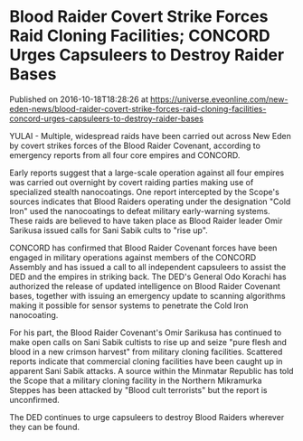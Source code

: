 # Blood Raider Covert Strike Forces Raid Cloning Facilities; CONCORD Urges Capsuleers to Destroy Raider Bases
Published on 2016-10-18T18:28:26 at https://universe.eveonline.com/new-eden-news/blood-raider-covert-strike-forces-raid-cloning-facilities-concord-urges-capsuleers-to-destroy-raider-bases

YULAI - Multiple, widespread raids have been carried out across New Eden by covert strikes forces of the Blood Raider Covenant, according to emergency reports from all four core empires and CONCORD.

Early reports suggest that a large-scale operation against all four empires was carried out overnight by covert raiding parties making use of specialized stealth nanocoatings. One report intercepted by the Scope's sources indicates that Blood Raiders operating under the designation "Cold Iron" used the nanocoatings to defeat military early-warning systems. These raids are believed to have taken place as Blood Raider leader Omir Sarikusa issued calls for Sani Sabik cults to "rise up".

CONCORD has confirmed that Blood Raider Covenant forces have been engaged in military operations against members of the CONCORD Assembly and has issued a call to all independent capsuleers to assist the DED and the empires in striking back. The DED's General Odo Korachi has authorized the release of updated intelligence on Blood Raider Covenant bases, together with issuing an emergency update to scanning algorithms making it possible for sensor systems to penetrate the Cold Iron nanocoating.

For his part, the Blood Raider Covenant's Omir Sarikusa has continued to make open calls on Sani Sabik cultists to rise up and seize "pure flesh and blood in a new crimson harvest" from military cloning facilities. Scattered reports indicate that commercial cloning facilities have been caught up in apparent Sani Sabik attacks. A source within the Minmatar Republic has told the Scope that a military cloning facility in the Northern Mikramurka Steppes has been attacked by "Blood cult terrorists" but the report is unconfirmed.

The DED continues to urge capsuleers to destroy Blood Raiders wherever they can be found.
